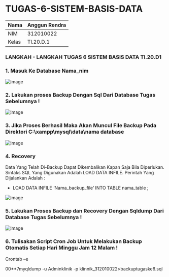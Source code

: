 # TUGAS-6-SISTEM-BASIS-DATA

| Nama      | Anggun Rendra |
| ----------- | ----------- |
| NIM     | 312010022     |
| Kelas   | TI.20.D.1    |

### LANGKAH - LANGKAH TUGAS 6 SISTEM BASIS DATA TI.20.D1

### 1. Masuk Ke Database Nama_nim

![image](https://user-images.githubusercontent.com/101658076/172006931-ad15b5e8-5220-452a-8da6-15d91f555b11.png)

### 2. Lakukan proses Backup Dengan Sql Dari Database Tugas Sebelumnya !

![image](https://user-images.githubusercontent.com/101658076/172006947-68064152-944c-4e26-81d2-ef6ad1ecbce6.png)

### 3. Jika Proses Berhasil Maka Akan Muncul File Backup Pada Direktori  C:\xampp\mysql\data\nama database

![image](https://user-images.githubusercontent.com/101658076/172007014-4de3860d-56c3-4160-8175-68ab7f5c4e17.png)

### 4. Recovery

Data Yang Telah Di-Backup Dapat Dikembalikan Kapan Saja Bila Diperlukan. Sintaks SQL Yang Digunakan Adalah LOAD DATA INFILE. Perintah Yang Dijalankan Adalah :
- LOAD DATA INFILE ‘Nama_backup_file’ INTO TABLE nama_table ;

![image](https://user-images.githubusercontent.com/101658076/172007716-0fd7641c-bb58-4153-926e-375dfd8bf3f2.png)

### 5. Lakukan Proses Backup dan Recovery Dengan Sqldump Dari Database Tugas Sebelumnya !

![image](https://user-images.githubusercontent.com/101658076/172007827-7424a9b3-a49d-4484-9d48-827d4ab26219.png)

### 6. Tulisakan Script Cron Job Untuk Melakukan Backup Otomatis Setiap Hari Minggu Jam 12 Malam !
Crontab –e

00**7myqldump -u Adminklinik -p klinnik_312010022>backuptugaske6.sql
